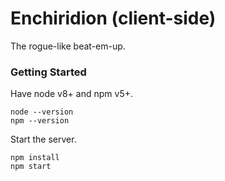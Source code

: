 # Enchiridion (client-side) #

The rogue-like beat-em-up.

### Getting Started ###

Have node v8+ and npm v5+.

```
node --version
npm --version
```

Start the server.

```
npm install
npm start
```

